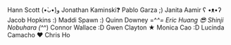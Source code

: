 Hann Scott (•̀ᴗ•́)و
Jonathan Kaminski❓
Pablo Garza ;)
Janita Aamir ʕ •ᴥ•ʔ
Jacob Hopkins :)
Maddi Spawn :)
Quinn Downey =^_^=
Eric Huang 😎
Shinji Nobuhara (^_^)
Connor Wallace :D
Gwen Clayton ★
Monica Cao :D
Lucinda Camacho ❤️
Chris Ho